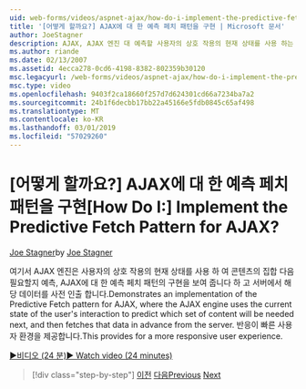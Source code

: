 ```yaml
---
uid: web-forms/videos/aspnet-ajax/how-do-i-implement-the-predictive-fetch-pattern-for-ajax
title: '[어떻게 할까요?] AJAX에 대 한 예측 페치 패턴을 구현 | Microsoft 문서'
author: JoeStagner
description: AJAX, AJAX 엔진 대 예측할 사용자의 상호 작용의 현재 상태를 사용 하는 위치에 대 한 예측 페치 패턴의 구현에 설명 하는 중...
ms.author: riande
ms.date: 02/13/2007
ms.assetid: 4ecca278-0cd6-4198-8382-802359b30120
msc.legacyurl: /web-forms/videos/aspnet-ajax/how-do-i-implement-the-predictive-fetch-pattern-for-ajax
msc.type: video
ms.openlocfilehash: 9403f2ca18660f257d7d624301cd66a7234ba7a2
ms.sourcegitcommit: 24b1f6decbb17bb22a45166e5fdb0845c65af498
ms.translationtype: MT
ms.contentlocale: ko-KR
ms.lasthandoff: 03/01/2019
ms.locfileid: "57029260"
---
```

<a name="how-do-i-implement-the-predictive-fetch-pattern-for-ajax"></a><span data-ttu-id="c91ce-104">[어떻게 할까요?] AJAX에 대 한 예측 페치 패턴을 구현</span><span class="sxs-lookup"><span data-stu-id="c91ce-104">[How Do I:] Implement the Predictive Fetch Pattern for AJAX?</span></span>
====================
<span data-ttu-id="c91ce-105">[Joe Stagner](https://github.com/JoeStagner)</span><span class="sxs-lookup"><span data-stu-id="c91ce-105">by [Joe Stagner](https://github.com/JoeStagner)</span></span>

<span data-ttu-id="c91ce-106">여기서 AJAX 엔진은 사용자의 상호 작용의 현재 상태를 사용 하 여 콘텐츠의 집합 다음 필요할지 예측, AJAX에 대 한 예측 페치 패턴의 구현을 보여 줍니다 하 고 서버에서 해당 데이터를 사전 인출 합니다.</span><span class="sxs-lookup"><span data-stu-id="c91ce-106">Demonstrates an implementation of the Predictive Fetch pattern for AJAX, where the AJAX engine uses the current state of the user's interaction to predict which set of content will be needed next, and then fetches that data in advance from the server.</span></span> <span data-ttu-id="c91ce-107">반응이 빠른 사용자 환경을 제공합니다.</span><span class="sxs-lookup"><span data-stu-id="c91ce-107">This provides for a more responsive user experience.</span></span>

[<span data-ttu-id="c91ce-108">&#9654;비디오 (24 분)</span><span class="sxs-lookup"><span data-stu-id="c91ce-108">&#9654; Watch video (24 minutes)</span></span>](https://channel9.msdn.com/Blogs/ASP-NET-Site-Videos/how-do-i-implement-the-predictive-fetch-pattern-for-ajax)

> [!div class="step-by-step"]
> <span data-ttu-id="c91ce-109">[이전](how-do-i-use-the-aspnet-ajax-timer-control.md)
> [다음](how-do-i-implement-the-ajax-paging-pattern.md)</span><span class="sxs-lookup"><span data-stu-id="c91ce-109">[Previous](how-do-i-use-the-aspnet-ajax-timer-control.md)
[Next](how-do-i-implement-the-ajax-paging-pattern.md)</span></span>
